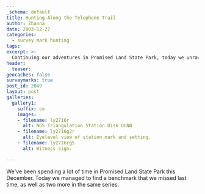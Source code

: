 ```yaml
---
_schema: default
title: Hunting Along the Telephone Trail
author: Zhanna
date: 2003-12-27
categories:
  - survey mark hunting
tags:
excerpt: >- 
  Continuing our adventures in Promised Land State Park, today we unraveled some confusing descriptions to find three marks in the 237 series.
header:
  teaser:
geocaches: false
surveymarks: true
post_id: 2049
layout: post
galleries:
  gallery1:
    suffix: cm
    images:
    - filename: ly2716r
      alt: NGS Triangulation Station Disk DUNN
    - filename: ly2716g2r
      alt: Eyelevel view of station mark and setting.
    - filename: ly2716rg5
      alt: Witness sign.       

---
```


We've been spending a lot of time in Promised Land State Park this December.  Today we managed to find a benchmark that we missed last time, as well as two more in the same series.

